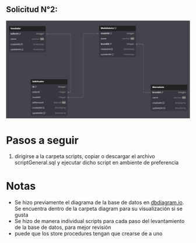 ## Solicitud N°2:

![01](./diagram/diagramaDB.png)

# Pasos a seguir

1. dirigirse a la carpeta scripts, copiar o descargar el archivo scriptGeneral.sql y ejecutar dicho script en ambiente de preferencia

# Notas

- Se hizo previamente el diagrama de la base de datos en [dbdiagram.io](https://dbdiagram.io/home). Se encuentra dentro de la carpeta diagram para su visualización si se gusta
- Se hizo de manera individual scripts para cada paso del levantamiento de la base de datos, para mejor revisión
- puede que los store procedures tengan que crearse de a uno
